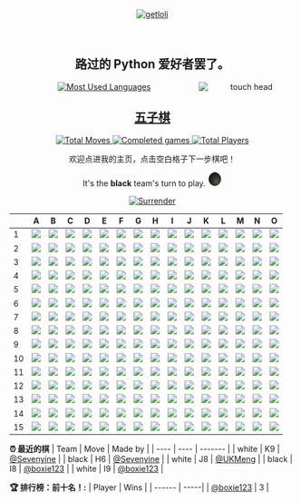 <div align="center">
  <a href="https://count.getloli.com/">
    <img src="https://count.getloli.com/get/@boxie123?theme=rule34" width='500px' alt="getloli" />
  </a>
</div>
<br />
<br />

<h2 align="center"> 路过的 Python 爱好者罢了。</h2>

<div align="center">
  <a href="https://boxie123.github.io/">
    <img src="https://github-readme-stats-gules-rho-89.vercel.app/api/top-langs/?username=boxie123&theme=dracula&layout=compact" alt="Most Used Languages" />
  </a>
  <img align="right" src="https://cdn.jsdelivr.net/gh/boxie123/boxie123/images/motou.gif" alt="touch head" width='170px' />
</div>

<h2 align="center"> 
  <a href="https://zh.wikipedia.org/wiki/%E4%BA%94%E5%AD%90%E6%A3%8B">五子棋</a>
</h2>

<!--START_SECTION:gomoku-->
<div align="center">
  <a href="https://img.shields.io/">
    <img src="https://img.shields.io/badge/Total%20moves-45-blue" alt="Total Moves" />
    <img src="https://img.shields.io/badge/Completed%20games-3-brightgreen" alt="Completed games" />
    <img src="https://img.shields.io/badge/Total%20players-5-orange" alt="Total Players" />
  </a>

欢迎点进我的主页，点击空白格子下一步棋吧！


It's the **black** team's turn to play. ![](/assets/black.png)

<a href="https://github.com/boxie123/boxie123/issues/new?title=gomoku%7Csurrender&labels=gomoku&template=gomoku.md">
    <img src="https://img.shields.io/badge/投降%20-%2348e3c9.svg?&style=plastic&logoColor=white" width='60px' alt="Surrender" />
</a>



| |A|B|C|D|E|F|G|H|I|J|K|L|M|N|O|
| - | - | - | - | - | - | - | - | - | - | - | - | - | - | - | - |
| 1 | [![](https://cdn.jsdelivr.net/gh/boxie123/boxie123/assets/blank.png)](https://github.com/boxie123/boxie123/issues/new?title=gomoku%7Cdrop%7Cblack%7CA1&labels=gomoku&template=gomoku.md) |[![](https://cdn.jsdelivr.net/gh/boxie123/boxie123/assets/blank.png)](https://github.com/boxie123/boxie123/issues/new?title=gomoku%7Cdrop%7Cblack%7CB1&labels=gomoku&template=gomoku.md) |[![](https://cdn.jsdelivr.net/gh/boxie123/boxie123/assets/blank.png)](https://github.com/boxie123/boxie123/issues/new?title=gomoku%7Cdrop%7Cblack%7CC1&labels=gomoku&template=gomoku.md) |[![](https://cdn.jsdelivr.net/gh/boxie123/boxie123/assets/blank.png)](https://github.com/boxie123/boxie123/issues/new?title=gomoku%7Cdrop%7Cblack%7CD1&labels=gomoku&template=gomoku.md) |[![](https://cdn.jsdelivr.net/gh/boxie123/boxie123/assets/blank.png)](https://github.com/boxie123/boxie123/issues/new?title=gomoku%7Cdrop%7Cblack%7CE1&labels=gomoku&template=gomoku.md) |[![](https://cdn.jsdelivr.net/gh/boxie123/boxie123/assets/blank.png)](https://github.com/boxie123/boxie123/issues/new?title=gomoku%7Cdrop%7Cblack%7CF1&labels=gomoku&template=gomoku.md) |[![](https://cdn.jsdelivr.net/gh/boxie123/boxie123/assets/blank.png)](https://github.com/boxie123/boxie123/issues/new?title=gomoku%7Cdrop%7Cblack%7CG1&labels=gomoku&template=gomoku.md) |[![](https://cdn.jsdelivr.net/gh/boxie123/boxie123/assets/blank.png)](https://github.com/boxie123/boxie123/issues/new?title=gomoku%7Cdrop%7Cblack%7CH1&labels=gomoku&template=gomoku.md) |[![](https://cdn.jsdelivr.net/gh/boxie123/boxie123/assets/blank.png)](https://github.com/boxie123/boxie123/issues/new?title=gomoku%7Cdrop%7Cblack%7CI1&labels=gomoku&template=gomoku.md) |[![](https://cdn.jsdelivr.net/gh/boxie123/boxie123/assets/blank.png)](https://github.com/boxie123/boxie123/issues/new?title=gomoku%7Cdrop%7Cblack%7CJ1&labels=gomoku&template=gomoku.md) |[![](https://cdn.jsdelivr.net/gh/boxie123/boxie123/assets/blank.png)](https://github.com/boxie123/boxie123/issues/new?title=gomoku%7Cdrop%7Cblack%7CK1&labels=gomoku&template=gomoku.md) |[![](https://cdn.jsdelivr.net/gh/boxie123/boxie123/assets/blank.png)](https://github.com/boxie123/boxie123/issues/new?title=gomoku%7Cdrop%7Cblack%7CL1&labels=gomoku&template=gomoku.md) |[![](https://cdn.jsdelivr.net/gh/boxie123/boxie123/assets/blank.png)](https://github.com/boxie123/boxie123/issues/new?title=gomoku%7Cdrop%7Cblack%7CM1&labels=gomoku&template=gomoku.md) |[![](https://cdn.jsdelivr.net/gh/boxie123/boxie123/assets/blank.png)](https://github.com/boxie123/boxie123/issues/new?title=gomoku%7Cdrop%7Cblack%7CN1&labels=gomoku&template=gomoku.md) |[![](https://cdn.jsdelivr.net/gh/boxie123/boxie123/assets/blank.png)](https://github.com/boxie123/boxie123/issues/new?title=gomoku%7Cdrop%7Cblack%7CO1&labels=gomoku&template=gomoku.md) |
| 2 | [![](https://cdn.jsdelivr.net/gh/boxie123/boxie123/assets/blank.png)](https://github.com/boxie123/boxie123/issues/new?title=gomoku%7Cdrop%7Cblack%7CA2&labels=gomoku&template=gomoku.md) |[![](https://cdn.jsdelivr.net/gh/boxie123/boxie123/assets/blank.png)](https://github.com/boxie123/boxie123/issues/new?title=gomoku%7Cdrop%7Cblack%7CB2&labels=gomoku&template=gomoku.md) |[![](https://cdn.jsdelivr.net/gh/boxie123/boxie123/assets/blank.png)](https://github.com/boxie123/boxie123/issues/new?title=gomoku%7Cdrop%7Cblack%7CC2&labels=gomoku&template=gomoku.md) |[![](https://cdn.jsdelivr.net/gh/boxie123/boxie123/assets/blank.png)](https://github.com/boxie123/boxie123/issues/new?title=gomoku%7Cdrop%7Cblack%7CD2&labels=gomoku&template=gomoku.md) |[![](https://cdn.jsdelivr.net/gh/boxie123/boxie123/assets/blank.png)](https://github.com/boxie123/boxie123/issues/new?title=gomoku%7Cdrop%7Cblack%7CE2&labels=gomoku&template=gomoku.md) |[![](https://cdn.jsdelivr.net/gh/boxie123/boxie123/assets/blank.png)](https://github.com/boxie123/boxie123/issues/new?title=gomoku%7Cdrop%7Cblack%7CF2&labels=gomoku&template=gomoku.md) |[![](https://cdn.jsdelivr.net/gh/boxie123/boxie123/assets/blank.png)](https://github.com/boxie123/boxie123/issues/new?title=gomoku%7Cdrop%7Cblack%7CG2&labels=gomoku&template=gomoku.md) |[![](https://cdn.jsdelivr.net/gh/boxie123/boxie123/assets/blank.png)](https://github.com/boxie123/boxie123/issues/new?title=gomoku%7Cdrop%7Cblack%7CH2&labels=gomoku&template=gomoku.md) |[![](https://cdn.jsdelivr.net/gh/boxie123/boxie123/assets/blank.png)](https://github.com/boxie123/boxie123/issues/new?title=gomoku%7Cdrop%7Cblack%7CI2&labels=gomoku&template=gomoku.md) |[![](https://cdn.jsdelivr.net/gh/boxie123/boxie123/assets/blank.png)](https://github.com/boxie123/boxie123/issues/new?title=gomoku%7Cdrop%7Cblack%7CJ2&labels=gomoku&template=gomoku.md) |[![](https://cdn.jsdelivr.net/gh/boxie123/boxie123/assets/blank.png)](https://github.com/boxie123/boxie123/issues/new?title=gomoku%7Cdrop%7Cblack%7CK2&labels=gomoku&template=gomoku.md) |[![](https://cdn.jsdelivr.net/gh/boxie123/boxie123/assets/blank.png)](https://github.com/boxie123/boxie123/issues/new?title=gomoku%7Cdrop%7Cblack%7CL2&labels=gomoku&template=gomoku.md) |[![](https://cdn.jsdelivr.net/gh/boxie123/boxie123/assets/blank.png)](https://github.com/boxie123/boxie123/issues/new?title=gomoku%7Cdrop%7Cblack%7CM2&labels=gomoku&template=gomoku.md) |[![](https://cdn.jsdelivr.net/gh/boxie123/boxie123/assets/blank.png)](https://github.com/boxie123/boxie123/issues/new?title=gomoku%7Cdrop%7Cblack%7CN2&labels=gomoku&template=gomoku.md) |[![](https://cdn.jsdelivr.net/gh/boxie123/boxie123/assets/blank.png)](https://github.com/boxie123/boxie123/issues/new?title=gomoku%7Cdrop%7Cblack%7CO2&labels=gomoku&template=gomoku.md) |
| 3 | [![](https://cdn.jsdelivr.net/gh/boxie123/boxie123/assets/blank.png)](https://github.com/boxie123/boxie123/issues/new?title=gomoku%7Cdrop%7Cblack%7CA3&labels=gomoku&template=gomoku.md) |[![](https://cdn.jsdelivr.net/gh/boxie123/boxie123/assets/blank.png)](https://github.com/boxie123/boxie123/issues/new?title=gomoku%7Cdrop%7Cblack%7CB3&labels=gomoku&template=gomoku.md) |[![](https://cdn.jsdelivr.net/gh/boxie123/boxie123/assets/blank.png)](https://github.com/boxie123/boxie123/issues/new?title=gomoku%7Cdrop%7Cblack%7CC3&labels=gomoku&template=gomoku.md) |[![](https://cdn.jsdelivr.net/gh/boxie123/boxie123/assets/blank.png)](https://github.com/boxie123/boxie123/issues/new?title=gomoku%7Cdrop%7Cblack%7CD3&labels=gomoku&template=gomoku.md) |[![](https://cdn.jsdelivr.net/gh/boxie123/boxie123/assets/blank.png)](https://github.com/boxie123/boxie123/issues/new?title=gomoku%7Cdrop%7Cblack%7CE3&labels=gomoku&template=gomoku.md) |[![](https://cdn.jsdelivr.net/gh/boxie123/boxie123/assets/blank.png)](https://github.com/boxie123/boxie123/issues/new?title=gomoku%7Cdrop%7Cblack%7CF3&labels=gomoku&template=gomoku.md) |[![](https://cdn.jsdelivr.net/gh/boxie123/boxie123/assets/blank.png)](https://github.com/boxie123/boxie123/issues/new?title=gomoku%7Cdrop%7Cblack%7CG3&labels=gomoku&template=gomoku.md) |[![](https://cdn.jsdelivr.net/gh/boxie123/boxie123/assets/blank.png)](https://github.com/boxie123/boxie123/issues/new?title=gomoku%7Cdrop%7Cblack%7CH3&labels=gomoku&template=gomoku.md) |[![](https://cdn.jsdelivr.net/gh/boxie123/boxie123/assets/blank.png)](https://github.com/boxie123/boxie123/issues/new?title=gomoku%7Cdrop%7Cblack%7CI3&labels=gomoku&template=gomoku.md) |[![](https://cdn.jsdelivr.net/gh/boxie123/boxie123/assets/blank.png)](https://github.com/boxie123/boxie123/issues/new?title=gomoku%7Cdrop%7Cblack%7CJ3&labels=gomoku&template=gomoku.md) |[![](https://cdn.jsdelivr.net/gh/boxie123/boxie123/assets/blank.png)](https://github.com/boxie123/boxie123/issues/new?title=gomoku%7Cdrop%7Cblack%7CK3&labels=gomoku&template=gomoku.md) |[![](https://cdn.jsdelivr.net/gh/boxie123/boxie123/assets/blank.png)](https://github.com/boxie123/boxie123/issues/new?title=gomoku%7Cdrop%7Cblack%7CL3&labels=gomoku&template=gomoku.md) |[![](https://cdn.jsdelivr.net/gh/boxie123/boxie123/assets/blank.png)](https://github.com/boxie123/boxie123/issues/new?title=gomoku%7Cdrop%7Cblack%7CM3&labels=gomoku&template=gomoku.md) |[![](https://cdn.jsdelivr.net/gh/boxie123/boxie123/assets/blank.png)](https://github.com/boxie123/boxie123/issues/new?title=gomoku%7Cdrop%7Cblack%7CN3&labels=gomoku&template=gomoku.md) |[![](https://cdn.jsdelivr.net/gh/boxie123/boxie123/assets/blank.png)](https://github.com/boxie123/boxie123/issues/new?title=gomoku%7Cdrop%7Cblack%7CO3&labels=gomoku&template=gomoku.md) |
| 4 | [![](https://cdn.jsdelivr.net/gh/boxie123/boxie123/assets/blank.png)](https://github.com/boxie123/boxie123/issues/new?title=gomoku%7Cdrop%7Cblack%7CA4&labels=gomoku&template=gomoku.md) |[![](https://cdn.jsdelivr.net/gh/boxie123/boxie123/assets/blank.png)](https://github.com/boxie123/boxie123/issues/new?title=gomoku%7Cdrop%7Cblack%7CB4&labels=gomoku&template=gomoku.md) |[![](https://cdn.jsdelivr.net/gh/boxie123/boxie123/assets/blank.png)](https://github.com/boxie123/boxie123/issues/new?title=gomoku%7Cdrop%7Cblack%7CC4&labels=gomoku&template=gomoku.md) |[![](https://cdn.jsdelivr.net/gh/boxie123/boxie123/assets/blank.png)](https://github.com/boxie123/boxie123/issues/new?title=gomoku%7Cdrop%7Cblack%7CD4&labels=gomoku&template=gomoku.md) |[![](https://cdn.jsdelivr.net/gh/boxie123/boxie123/assets/blank.png)](https://github.com/boxie123/boxie123/issues/new?title=gomoku%7Cdrop%7Cblack%7CE4&labels=gomoku&template=gomoku.md) |[![](https://cdn.jsdelivr.net/gh/boxie123/boxie123/assets/blank.png)](https://github.com/boxie123/boxie123/issues/new?title=gomoku%7Cdrop%7Cblack%7CF4&labels=gomoku&template=gomoku.md) |[![](https://cdn.jsdelivr.net/gh/boxie123/boxie123/assets/blank.png)](https://github.com/boxie123/boxie123/issues/new?title=gomoku%7Cdrop%7Cblack%7CG4&labels=gomoku&template=gomoku.md) |[![](https://cdn.jsdelivr.net/gh/boxie123/boxie123/assets/blank.png)](https://github.com/boxie123/boxie123/issues/new?title=gomoku%7Cdrop%7Cblack%7CH4&labels=gomoku&template=gomoku.md) |[![](https://cdn.jsdelivr.net/gh/boxie123/boxie123/assets/blank.png)](https://github.com/boxie123/boxie123/issues/new?title=gomoku%7Cdrop%7Cblack%7CI4&labels=gomoku&template=gomoku.md) |[![](https://cdn.jsdelivr.net/gh/boxie123/boxie123/assets/blank.png)](https://github.com/boxie123/boxie123/issues/new?title=gomoku%7Cdrop%7Cblack%7CJ4&labels=gomoku&template=gomoku.md) |[![](https://cdn.jsdelivr.net/gh/boxie123/boxie123/assets/blank.png)](https://github.com/boxie123/boxie123/issues/new?title=gomoku%7Cdrop%7Cblack%7CK4&labels=gomoku&template=gomoku.md) |[![](https://cdn.jsdelivr.net/gh/boxie123/boxie123/assets/blank.png)](https://github.com/boxie123/boxie123/issues/new?title=gomoku%7Cdrop%7Cblack%7CL4&labels=gomoku&template=gomoku.md) |[![](https://cdn.jsdelivr.net/gh/boxie123/boxie123/assets/blank.png)](https://github.com/boxie123/boxie123/issues/new?title=gomoku%7Cdrop%7Cblack%7CM4&labels=gomoku&template=gomoku.md) |[![](https://cdn.jsdelivr.net/gh/boxie123/boxie123/assets/blank.png)](https://github.com/boxie123/boxie123/issues/new?title=gomoku%7Cdrop%7Cblack%7CN4&labels=gomoku&template=gomoku.md) |[![](https://cdn.jsdelivr.net/gh/boxie123/boxie123/assets/blank.png)](https://github.com/boxie123/boxie123/issues/new?title=gomoku%7Cdrop%7Cblack%7CO4&labels=gomoku&template=gomoku.md) |
| 5 | [![](https://cdn.jsdelivr.net/gh/boxie123/boxie123/assets/blank.png)](https://github.com/boxie123/boxie123/issues/new?title=gomoku%7Cdrop%7Cblack%7CA5&labels=gomoku&template=gomoku.md) |[![](https://cdn.jsdelivr.net/gh/boxie123/boxie123/assets/blank.png)](https://github.com/boxie123/boxie123/issues/new?title=gomoku%7Cdrop%7Cblack%7CB5&labels=gomoku&template=gomoku.md) |[![](https://cdn.jsdelivr.net/gh/boxie123/boxie123/assets/blank.png)](https://github.com/boxie123/boxie123/issues/new?title=gomoku%7Cdrop%7Cblack%7CC5&labels=gomoku&template=gomoku.md) |[![](https://cdn.jsdelivr.net/gh/boxie123/boxie123/assets/blank.png)](https://github.com/boxie123/boxie123/issues/new?title=gomoku%7Cdrop%7Cblack%7CD5&labels=gomoku&template=gomoku.md) |[![](https://cdn.jsdelivr.net/gh/boxie123/boxie123/assets/blank.png)](https://github.com/boxie123/boxie123/issues/new?title=gomoku%7Cdrop%7Cblack%7CE5&labels=gomoku&template=gomoku.md) |[![](https://cdn.jsdelivr.net/gh/boxie123/boxie123/assets/blank.png)](https://github.com/boxie123/boxie123/issues/new?title=gomoku%7Cdrop%7Cblack%7CF5&labels=gomoku&template=gomoku.md) |[![](https://cdn.jsdelivr.net/gh/boxie123/boxie123/assets/blank.png)](https://github.com/boxie123/boxie123/issues/new?title=gomoku%7Cdrop%7Cblack%7CG5&labels=gomoku&template=gomoku.md) |[![](https://cdn.jsdelivr.net/gh/boxie123/boxie123/assets/blank.png)](https://github.com/boxie123/boxie123/issues/new?title=gomoku%7Cdrop%7Cblack%7CH5&labels=gomoku&template=gomoku.md) |[![](https://cdn.jsdelivr.net/gh/boxie123/boxie123/assets/blank.png)](https://github.com/boxie123/boxie123/issues/new?title=gomoku%7Cdrop%7Cblack%7CI5&labels=gomoku&template=gomoku.md) |[![](https://cdn.jsdelivr.net/gh/boxie123/boxie123/assets/blank.png)](https://github.com/boxie123/boxie123/issues/new?title=gomoku%7Cdrop%7Cblack%7CJ5&labels=gomoku&template=gomoku.md) |[![](https://cdn.jsdelivr.net/gh/boxie123/boxie123/assets/blank.png)](https://github.com/boxie123/boxie123/issues/new?title=gomoku%7Cdrop%7Cblack%7CK5&labels=gomoku&template=gomoku.md) |[![](https://cdn.jsdelivr.net/gh/boxie123/boxie123/assets/blank.png)](https://github.com/boxie123/boxie123/issues/new?title=gomoku%7Cdrop%7Cblack%7CL5&labels=gomoku&template=gomoku.md) |[![](https://cdn.jsdelivr.net/gh/boxie123/boxie123/assets/blank.png)](https://github.com/boxie123/boxie123/issues/new?title=gomoku%7Cdrop%7Cblack%7CM5&labels=gomoku&template=gomoku.md) |[![](https://cdn.jsdelivr.net/gh/boxie123/boxie123/assets/blank.png)](https://github.com/boxie123/boxie123/issues/new?title=gomoku%7Cdrop%7Cblack%7CN5&labels=gomoku&template=gomoku.md) |[![](https://cdn.jsdelivr.net/gh/boxie123/boxie123/assets/blank.png)](https://github.com/boxie123/boxie123/issues/new?title=gomoku%7Cdrop%7Cblack%7CO5&labels=gomoku&template=gomoku.md) |
| 6 | [![](https://cdn.jsdelivr.net/gh/boxie123/boxie123/assets/blank.png)](https://github.com/boxie123/boxie123/issues/new?title=gomoku%7Cdrop%7Cblack%7CA6&labels=gomoku&template=gomoku.md) |[![](https://cdn.jsdelivr.net/gh/boxie123/boxie123/assets/blank.png)](https://github.com/boxie123/boxie123/issues/new?title=gomoku%7Cdrop%7Cblack%7CB6&labels=gomoku&template=gomoku.md) |[![](https://cdn.jsdelivr.net/gh/boxie123/boxie123/assets/blank.png)](https://github.com/boxie123/boxie123/issues/new?title=gomoku%7Cdrop%7Cblack%7CC6&labels=gomoku&template=gomoku.md) |[![](https://cdn.jsdelivr.net/gh/boxie123/boxie123/assets/blank.png)](https://github.com/boxie123/boxie123/issues/new?title=gomoku%7Cdrop%7Cblack%7CD6&labels=gomoku&template=gomoku.md) |[![](https://cdn.jsdelivr.net/gh/boxie123/boxie123/assets/blank.png)](https://github.com/boxie123/boxie123/issues/new?title=gomoku%7Cdrop%7Cblack%7CE6&labels=gomoku&template=gomoku.md) |[![](https://cdn.jsdelivr.net/gh/boxie123/boxie123/assets/blank.png)](https://github.com/boxie123/boxie123/issues/new?title=gomoku%7Cdrop%7Cblack%7CF6&labels=gomoku&template=gomoku.md) |[![](https://cdn.jsdelivr.net/gh/boxie123/boxie123/assets/blank.png)](https://github.com/boxie123/boxie123/issues/new?title=gomoku%7Cdrop%7Cblack%7CG6&labels=gomoku&template=gomoku.md) |![](https://cdn.jsdelivr.net/gh/boxie123/boxie123/assets/black.png) |[![](https://cdn.jsdelivr.net/gh/boxie123/boxie123/assets/blank.png)](https://github.com/boxie123/boxie123/issues/new?title=gomoku%7Cdrop%7Cblack%7CI6&labels=gomoku&template=gomoku.md) |[![](https://cdn.jsdelivr.net/gh/boxie123/boxie123/assets/blank.png)](https://github.com/boxie123/boxie123/issues/new?title=gomoku%7Cdrop%7Cblack%7CJ6&labels=gomoku&template=gomoku.md) |[![](https://cdn.jsdelivr.net/gh/boxie123/boxie123/assets/blank.png)](https://github.com/boxie123/boxie123/issues/new?title=gomoku%7Cdrop%7Cblack%7CK6&labels=gomoku&template=gomoku.md) |[![](https://cdn.jsdelivr.net/gh/boxie123/boxie123/assets/blank.png)](https://github.com/boxie123/boxie123/issues/new?title=gomoku%7Cdrop%7Cblack%7CL6&labels=gomoku&template=gomoku.md) |[![](https://cdn.jsdelivr.net/gh/boxie123/boxie123/assets/blank.png)](https://github.com/boxie123/boxie123/issues/new?title=gomoku%7Cdrop%7Cblack%7CM6&labels=gomoku&template=gomoku.md) |[![](https://cdn.jsdelivr.net/gh/boxie123/boxie123/assets/blank.png)](https://github.com/boxie123/boxie123/issues/new?title=gomoku%7Cdrop%7Cblack%7CN6&labels=gomoku&template=gomoku.md) |[![](https://cdn.jsdelivr.net/gh/boxie123/boxie123/assets/blank.png)](https://github.com/boxie123/boxie123/issues/new?title=gomoku%7Cdrop%7Cblack%7CO6&labels=gomoku&template=gomoku.md) |
| 7 | [![](https://cdn.jsdelivr.net/gh/boxie123/boxie123/assets/blank.png)](https://github.com/boxie123/boxie123/issues/new?title=gomoku%7Cdrop%7Cblack%7CA7&labels=gomoku&template=gomoku.md) |[![](https://cdn.jsdelivr.net/gh/boxie123/boxie123/assets/blank.png)](https://github.com/boxie123/boxie123/issues/new?title=gomoku%7Cdrop%7Cblack%7CB7&labels=gomoku&template=gomoku.md) |[![](https://cdn.jsdelivr.net/gh/boxie123/boxie123/assets/blank.png)](https://github.com/boxie123/boxie123/issues/new?title=gomoku%7Cdrop%7Cblack%7CC7&labels=gomoku&template=gomoku.md) |[![](https://cdn.jsdelivr.net/gh/boxie123/boxie123/assets/blank.png)](https://github.com/boxie123/boxie123/issues/new?title=gomoku%7Cdrop%7Cblack%7CD7&labels=gomoku&template=gomoku.md) |[![](https://cdn.jsdelivr.net/gh/boxie123/boxie123/assets/blank.png)](https://github.com/boxie123/boxie123/issues/new?title=gomoku%7Cdrop%7Cblack%7CE7&labels=gomoku&template=gomoku.md) |[![](https://cdn.jsdelivr.net/gh/boxie123/boxie123/assets/blank.png)](https://github.com/boxie123/boxie123/issues/new?title=gomoku%7Cdrop%7Cblack%7CF7&labels=gomoku&template=gomoku.md) |![](https://cdn.jsdelivr.net/gh/boxie123/boxie123/assets/black.png) |[![](https://cdn.jsdelivr.net/gh/boxie123/boxie123/assets/blank.png)](https://github.com/boxie123/boxie123/issues/new?title=gomoku%7Cdrop%7Cblack%7CH7&labels=gomoku&template=gomoku.md) |![](https://cdn.jsdelivr.net/gh/boxie123/boxie123/assets/white.png) |[![](https://cdn.jsdelivr.net/gh/boxie123/boxie123/assets/blank.png)](https://github.com/boxie123/boxie123/issues/new?title=gomoku%7Cdrop%7Cblack%7CJ7&labels=gomoku&template=gomoku.md) |[![](https://cdn.jsdelivr.net/gh/boxie123/boxie123/assets/blank.png)](https://github.com/boxie123/boxie123/issues/new?title=gomoku%7Cdrop%7Cblack%7CK7&labels=gomoku&template=gomoku.md) |[![](https://cdn.jsdelivr.net/gh/boxie123/boxie123/assets/blank.png)](https://github.com/boxie123/boxie123/issues/new?title=gomoku%7Cdrop%7Cblack%7CL7&labels=gomoku&template=gomoku.md) |[![](https://cdn.jsdelivr.net/gh/boxie123/boxie123/assets/blank.png)](https://github.com/boxie123/boxie123/issues/new?title=gomoku%7Cdrop%7Cblack%7CM7&labels=gomoku&template=gomoku.md) |[![](https://cdn.jsdelivr.net/gh/boxie123/boxie123/assets/blank.png)](https://github.com/boxie123/boxie123/issues/new?title=gomoku%7Cdrop%7Cblack%7CN7&labels=gomoku&template=gomoku.md) |[![](https://cdn.jsdelivr.net/gh/boxie123/boxie123/assets/blank.png)](https://github.com/boxie123/boxie123/issues/new?title=gomoku%7Cdrop%7Cblack%7CO7&labels=gomoku&template=gomoku.md) |
| 8 | [![](https://cdn.jsdelivr.net/gh/boxie123/boxie123/assets/blank.png)](https://github.com/boxie123/boxie123/issues/new?title=gomoku%7Cdrop%7Cblack%7CA8&labels=gomoku&template=gomoku.md) |[![](https://cdn.jsdelivr.net/gh/boxie123/boxie123/assets/blank.png)](https://github.com/boxie123/boxie123/issues/new?title=gomoku%7Cdrop%7Cblack%7CB8&labels=gomoku&template=gomoku.md) |[![](https://cdn.jsdelivr.net/gh/boxie123/boxie123/assets/blank.png)](https://github.com/boxie123/boxie123/issues/new?title=gomoku%7Cdrop%7Cblack%7CC8&labels=gomoku&template=gomoku.md) |[![](https://cdn.jsdelivr.net/gh/boxie123/boxie123/assets/blank.png)](https://github.com/boxie123/boxie123/issues/new?title=gomoku%7Cdrop%7Cblack%7CD8&labels=gomoku&template=gomoku.md) |[![](https://cdn.jsdelivr.net/gh/boxie123/boxie123/assets/blank.png)](https://github.com/boxie123/boxie123/issues/new?title=gomoku%7Cdrop%7Cblack%7CE8&labels=gomoku&template=gomoku.md) |[![](https://cdn.jsdelivr.net/gh/boxie123/boxie123/assets/blank.png)](https://github.com/boxie123/boxie123/issues/new?title=gomoku%7Cdrop%7Cblack%7CF8&labels=gomoku&template=gomoku.md) |[![](https://cdn.jsdelivr.net/gh/boxie123/boxie123/assets/blank.png)](https://github.com/boxie123/boxie123/issues/new?title=gomoku%7Cdrop%7Cblack%7CG8&labels=gomoku&template=gomoku.md) |![](https://cdn.jsdelivr.net/gh/boxie123/boxie123/assets/black.png) |![](https://cdn.jsdelivr.net/gh/boxie123/boxie123/assets/black.png) |![](https://cdn.jsdelivr.net/gh/boxie123/boxie123/assets/white.png) |[![](https://cdn.jsdelivr.net/gh/boxie123/boxie123/assets/blank.png)](https://github.com/boxie123/boxie123/issues/new?title=gomoku%7Cdrop%7Cblack%7CK8&labels=gomoku&template=gomoku.md) |[![](https://cdn.jsdelivr.net/gh/boxie123/boxie123/assets/blank.png)](https://github.com/boxie123/boxie123/issues/new?title=gomoku%7Cdrop%7Cblack%7CL8&labels=gomoku&template=gomoku.md) |[![](https://cdn.jsdelivr.net/gh/boxie123/boxie123/assets/blank.png)](https://github.com/boxie123/boxie123/issues/new?title=gomoku%7Cdrop%7Cblack%7CM8&labels=gomoku&template=gomoku.md) |[![](https://cdn.jsdelivr.net/gh/boxie123/boxie123/assets/blank.png)](https://github.com/boxie123/boxie123/issues/new?title=gomoku%7Cdrop%7Cblack%7CN8&labels=gomoku&template=gomoku.md) |[![](https://cdn.jsdelivr.net/gh/boxie123/boxie123/assets/blank.png)](https://github.com/boxie123/boxie123/issues/new?title=gomoku%7Cdrop%7Cblack%7CO8&labels=gomoku&template=gomoku.md) |
| 9 | [![](https://cdn.jsdelivr.net/gh/boxie123/boxie123/assets/blank.png)](https://github.com/boxie123/boxie123/issues/new?title=gomoku%7Cdrop%7Cblack%7CA9&labels=gomoku&template=gomoku.md) |[![](https://cdn.jsdelivr.net/gh/boxie123/boxie123/assets/blank.png)](https://github.com/boxie123/boxie123/issues/new?title=gomoku%7Cdrop%7Cblack%7CB9&labels=gomoku&template=gomoku.md) |[![](https://cdn.jsdelivr.net/gh/boxie123/boxie123/assets/blank.png)](https://github.com/boxie123/boxie123/issues/new?title=gomoku%7Cdrop%7Cblack%7CC9&labels=gomoku&template=gomoku.md) |[![](https://cdn.jsdelivr.net/gh/boxie123/boxie123/assets/blank.png)](https://github.com/boxie123/boxie123/issues/new?title=gomoku%7Cdrop%7Cblack%7CD9&labels=gomoku&template=gomoku.md) |[![](https://cdn.jsdelivr.net/gh/boxie123/boxie123/assets/blank.png)](https://github.com/boxie123/boxie123/issues/new?title=gomoku%7Cdrop%7Cblack%7CE9&labels=gomoku&template=gomoku.md) |[![](https://cdn.jsdelivr.net/gh/boxie123/boxie123/assets/blank.png)](https://github.com/boxie123/boxie123/issues/new?title=gomoku%7Cdrop%7Cblack%7CF9&labels=gomoku&template=gomoku.md) |[![](https://cdn.jsdelivr.net/gh/boxie123/boxie123/assets/blank.png)](https://github.com/boxie123/boxie123/issues/new?title=gomoku%7Cdrop%7Cblack%7CG9&labels=gomoku&template=gomoku.md) |[![](https://cdn.jsdelivr.net/gh/boxie123/boxie123/assets/blank.png)](https://github.com/boxie123/boxie123/issues/new?title=gomoku%7Cdrop%7Cblack%7CH9&labels=gomoku&template=gomoku.md) |![](https://cdn.jsdelivr.net/gh/boxie123/boxie123/assets/white.png) |[![](https://cdn.jsdelivr.net/gh/boxie123/boxie123/assets/blank.png)](https://github.com/boxie123/boxie123/issues/new?title=gomoku%7Cdrop%7Cblack%7CJ9&labels=gomoku&template=gomoku.md) |![](https://cdn.jsdelivr.net/gh/boxie123/boxie123/assets/white.png) |[![](https://cdn.jsdelivr.net/gh/boxie123/boxie123/assets/blank.png)](https://github.com/boxie123/boxie123/issues/new?title=gomoku%7Cdrop%7Cblack%7CL9&labels=gomoku&template=gomoku.md) |[![](https://cdn.jsdelivr.net/gh/boxie123/boxie123/assets/blank.png)](https://github.com/boxie123/boxie123/issues/new?title=gomoku%7Cdrop%7Cblack%7CM9&labels=gomoku&template=gomoku.md) |[![](https://cdn.jsdelivr.net/gh/boxie123/boxie123/assets/blank.png)](https://github.com/boxie123/boxie123/issues/new?title=gomoku%7Cdrop%7Cblack%7CN9&labels=gomoku&template=gomoku.md) |[![](https://cdn.jsdelivr.net/gh/boxie123/boxie123/assets/blank.png)](https://github.com/boxie123/boxie123/issues/new?title=gomoku%7Cdrop%7Cblack%7CO9&labels=gomoku&template=gomoku.md) |
| 10 | [![](https://cdn.jsdelivr.net/gh/boxie123/boxie123/assets/blank.png)](https://github.com/boxie123/boxie123/issues/new?title=gomoku%7Cdrop%7Cblack%7CA10&labels=gomoku&template=gomoku.md) |[![](https://cdn.jsdelivr.net/gh/boxie123/boxie123/assets/blank.png)](https://github.com/boxie123/boxie123/issues/new?title=gomoku%7Cdrop%7Cblack%7CB10&labels=gomoku&template=gomoku.md) |[![](https://cdn.jsdelivr.net/gh/boxie123/boxie123/assets/blank.png)](https://github.com/boxie123/boxie123/issues/new?title=gomoku%7Cdrop%7Cblack%7CC10&labels=gomoku&template=gomoku.md) |[![](https://cdn.jsdelivr.net/gh/boxie123/boxie123/assets/blank.png)](https://github.com/boxie123/boxie123/issues/new?title=gomoku%7Cdrop%7Cblack%7CD10&labels=gomoku&template=gomoku.md) |[![](https://cdn.jsdelivr.net/gh/boxie123/boxie123/assets/blank.png)](https://github.com/boxie123/boxie123/issues/new?title=gomoku%7Cdrop%7Cblack%7CE10&labels=gomoku&template=gomoku.md) |[![](https://cdn.jsdelivr.net/gh/boxie123/boxie123/assets/blank.png)](https://github.com/boxie123/boxie123/issues/new?title=gomoku%7Cdrop%7Cblack%7CF10&labels=gomoku&template=gomoku.md) |[![](https://cdn.jsdelivr.net/gh/boxie123/boxie123/assets/blank.png)](https://github.com/boxie123/boxie123/issues/new?title=gomoku%7Cdrop%7Cblack%7CG10&labels=gomoku&template=gomoku.md) |[![](https://cdn.jsdelivr.net/gh/boxie123/boxie123/assets/blank.png)](https://github.com/boxie123/boxie123/issues/new?title=gomoku%7Cdrop%7Cblack%7CH10&labels=gomoku&template=gomoku.md) |[![](https://cdn.jsdelivr.net/gh/boxie123/boxie123/assets/blank.png)](https://github.com/boxie123/boxie123/issues/new?title=gomoku%7Cdrop%7Cblack%7CI10&labels=gomoku&template=gomoku.md) |[![](https://cdn.jsdelivr.net/gh/boxie123/boxie123/assets/blank.png)](https://github.com/boxie123/boxie123/issues/new?title=gomoku%7Cdrop%7Cblack%7CJ10&labels=gomoku&template=gomoku.md) |[![](https://cdn.jsdelivr.net/gh/boxie123/boxie123/assets/blank.png)](https://github.com/boxie123/boxie123/issues/new?title=gomoku%7Cdrop%7Cblack%7CK10&labels=gomoku&template=gomoku.md) |[![](https://cdn.jsdelivr.net/gh/boxie123/boxie123/assets/blank.png)](https://github.com/boxie123/boxie123/issues/new?title=gomoku%7Cdrop%7Cblack%7CL10&labels=gomoku&template=gomoku.md) |[![](https://cdn.jsdelivr.net/gh/boxie123/boxie123/assets/blank.png)](https://github.com/boxie123/boxie123/issues/new?title=gomoku%7Cdrop%7Cblack%7CM10&labels=gomoku&template=gomoku.md) |[![](https://cdn.jsdelivr.net/gh/boxie123/boxie123/assets/blank.png)](https://github.com/boxie123/boxie123/issues/new?title=gomoku%7Cdrop%7Cblack%7CN10&labels=gomoku&template=gomoku.md) |[![](https://cdn.jsdelivr.net/gh/boxie123/boxie123/assets/blank.png)](https://github.com/boxie123/boxie123/issues/new?title=gomoku%7Cdrop%7Cblack%7CO10&labels=gomoku&template=gomoku.md) |
| 11 | [![](https://cdn.jsdelivr.net/gh/boxie123/boxie123/assets/blank.png)](https://github.com/boxie123/boxie123/issues/new?title=gomoku%7Cdrop%7Cblack%7CA11&labels=gomoku&template=gomoku.md) |[![](https://cdn.jsdelivr.net/gh/boxie123/boxie123/assets/blank.png)](https://github.com/boxie123/boxie123/issues/new?title=gomoku%7Cdrop%7Cblack%7CB11&labels=gomoku&template=gomoku.md) |[![](https://cdn.jsdelivr.net/gh/boxie123/boxie123/assets/blank.png)](https://github.com/boxie123/boxie123/issues/new?title=gomoku%7Cdrop%7Cblack%7CC11&labels=gomoku&template=gomoku.md) |[![](https://cdn.jsdelivr.net/gh/boxie123/boxie123/assets/blank.png)](https://github.com/boxie123/boxie123/issues/new?title=gomoku%7Cdrop%7Cblack%7CD11&labels=gomoku&template=gomoku.md) |[![](https://cdn.jsdelivr.net/gh/boxie123/boxie123/assets/blank.png)](https://github.com/boxie123/boxie123/issues/new?title=gomoku%7Cdrop%7Cblack%7CE11&labels=gomoku&template=gomoku.md) |[![](https://cdn.jsdelivr.net/gh/boxie123/boxie123/assets/blank.png)](https://github.com/boxie123/boxie123/issues/new?title=gomoku%7Cdrop%7Cblack%7CF11&labels=gomoku&template=gomoku.md) |[![](https://cdn.jsdelivr.net/gh/boxie123/boxie123/assets/blank.png)](https://github.com/boxie123/boxie123/issues/new?title=gomoku%7Cdrop%7Cblack%7CG11&labels=gomoku&template=gomoku.md) |[![](https://cdn.jsdelivr.net/gh/boxie123/boxie123/assets/blank.png)](https://github.com/boxie123/boxie123/issues/new?title=gomoku%7Cdrop%7Cblack%7CH11&labels=gomoku&template=gomoku.md) |[![](https://cdn.jsdelivr.net/gh/boxie123/boxie123/assets/blank.png)](https://github.com/boxie123/boxie123/issues/new?title=gomoku%7Cdrop%7Cblack%7CI11&labels=gomoku&template=gomoku.md) |[![](https://cdn.jsdelivr.net/gh/boxie123/boxie123/assets/blank.png)](https://github.com/boxie123/boxie123/issues/new?title=gomoku%7Cdrop%7Cblack%7CJ11&labels=gomoku&template=gomoku.md) |[![](https://cdn.jsdelivr.net/gh/boxie123/boxie123/assets/blank.png)](https://github.com/boxie123/boxie123/issues/new?title=gomoku%7Cdrop%7Cblack%7CK11&labels=gomoku&template=gomoku.md) |[![](https://cdn.jsdelivr.net/gh/boxie123/boxie123/assets/blank.png)](https://github.com/boxie123/boxie123/issues/new?title=gomoku%7Cdrop%7Cblack%7CL11&labels=gomoku&template=gomoku.md) |[![](https://cdn.jsdelivr.net/gh/boxie123/boxie123/assets/blank.png)](https://github.com/boxie123/boxie123/issues/new?title=gomoku%7Cdrop%7Cblack%7CM11&labels=gomoku&template=gomoku.md) |[![](https://cdn.jsdelivr.net/gh/boxie123/boxie123/assets/blank.png)](https://github.com/boxie123/boxie123/issues/new?title=gomoku%7Cdrop%7Cblack%7CN11&labels=gomoku&template=gomoku.md) |[![](https://cdn.jsdelivr.net/gh/boxie123/boxie123/assets/blank.png)](https://github.com/boxie123/boxie123/issues/new?title=gomoku%7Cdrop%7Cblack%7CO11&labels=gomoku&template=gomoku.md) |
| 12 | [![](https://cdn.jsdelivr.net/gh/boxie123/boxie123/assets/blank.png)](https://github.com/boxie123/boxie123/issues/new?title=gomoku%7Cdrop%7Cblack%7CA12&labels=gomoku&template=gomoku.md) |[![](https://cdn.jsdelivr.net/gh/boxie123/boxie123/assets/blank.png)](https://github.com/boxie123/boxie123/issues/new?title=gomoku%7Cdrop%7Cblack%7CB12&labels=gomoku&template=gomoku.md) |[![](https://cdn.jsdelivr.net/gh/boxie123/boxie123/assets/blank.png)](https://github.com/boxie123/boxie123/issues/new?title=gomoku%7Cdrop%7Cblack%7CC12&labels=gomoku&template=gomoku.md) |[![](https://cdn.jsdelivr.net/gh/boxie123/boxie123/assets/blank.png)](https://github.com/boxie123/boxie123/issues/new?title=gomoku%7Cdrop%7Cblack%7CD12&labels=gomoku&template=gomoku.md) |[![](https://cdn.jsdelivr.net/gh/boxie123/boxie123/assets/blank.png)](https://github.com/boxie123/boxie123/issues/new?title=gomoku%7Cdrop%7Cblack%7CE12&labels=gomoku&template=gomoku.md) |[![](https://cdn.jsdelivr.net/gh/boxie123/boxie123/assets/blank.png)](https://github.com/boxie123/boxie123/issues/new?title=gomoku%7Cdrop%7Cblack%7CF12&labels=gomoku&template=gomoku.md) |[![](https://cdn.jsdelivr.net/gh/boxie123/boxie123/assets/blank.png)](https://github.com/boxie123/boxie123/issues/new?title=gomoku%7Cdrop%7Cblack%7CG12&labels=gomoku&template=gomoku.md) |[![](https://cdn.jsdelivr.net/gh/boxie123/boxie123/assets/blank.png)](https://github.com/boxie123/boxie123/issues/new?title=gomoku%7Cdrop%7Cblack%7CH12&labels=gomoku&template=gomoku.md) |[![](https://cdn.jsdelivr.net/gh/boxie123/boxie123/assets/blank.png)](https://github.com/boxie123/boxie123/issues/new?title=gomoku%7Cdrop%7Cblack%7CI12&labels=gomoku&template=gomoku.md) |[![](https://cdn.jsdelivr.net/gh/boxie123/boxie123/assets/blank.png)](https://github.com/boxie123/boxie123/issues/new?title=gomoku%7Cdrop%7Cblack%7CJ12&labels=gomoku&template=gomoku.md) |[![](https://cdn.jsdelivr.net/gh/boxie123/boxie123/assets/blank.png)](https://github.com/boxie123/boxie123/issues/new?title=gomoku%7Cdrop%7Cblack%7CK12&labels=gomoku&template=gomoku.md) |[![](https://cdn.jsdelivr.net/gh/boxie123/boxie123/assets/blank.png)](https://github.com/boxie123/boxie123/issues/new?title=gomoku%7Cdrop%7Cblack%7CL12&labels=gomoku&template=gomoku.md) |[![](https://cdn.jsdelivr.net/gh/boxie123/boxie123/assets/blank.png)](https://github.com/boxie123/boxie123/issues/new?title=gomoku%7Cdrop%7Cblack%7CM12&labels=gomoku&template=gomoku.md) |[![](https://cdn.jsdelivr.net/gh/boxie123/boxie123/assets/blank.png)](https://github.com/boxie123/boxie123/issues/new?title=gomoku%7Cdrop%7Cblack%7CN12&labels=gomoku&template=gomoku.md) |[![](https://cdn.jsdelivr.net/gh/boxie123/boxie123/assets/blank.png)](https://github.com/boxie123/boxie123/issues/new?title=gomoku%7Cdrop%7Cblack%7CO12&labels=gomoku&template=gomoku.md) |
| 13 | [![](https://cdn.jsdelivr.net/gh/boxie123/boxie123/assets/blank.png)](https://github.com/boxie123/boxie123/issues/new?title=gomoku%7Cdrop%7Cblack%7CA13&labels=gomoku&template=gomoku.md) |[![](https://cdn.jsdelivr.net/gh/boxie123/boxie123/assets/blank.png)](https://github.com/boxie123/boxie123/issues/new?title=gomoku%7Cdrop%7Cblack%7CB13&labels=gomoku&template=gomoku.md) |[![](https://cdn.jsdelivr.net/gh/boxie123/boxie123/assets/blank.png)](https://github.com/boxie123/boxie123/issues/new?title=gomoku%7Cdrop%7Cblack%7CC13&labels=gomoku&template=gomoku.md) |[![](https://cdn.jsdelivr.net/gh/boxie123/boxie123/assets/blank.png)](https://github.com/boxie123/boxie123/issues/new?title=gomoku%7Cdrop%7Cblack%7CD13&labels=gomoku&template=gomoku.md) |[![](https://cdn.jsdelivr.net/gh/boxie123/boxie123/assets/blank.png)](https://github.com/boxie123/boxie123/issues/new?title=gomoku%7Cdrop%7Cblack%7CE13&labels=gomoku&template=gomoku.md) |[![](https://cdn.jsdelivr.net/gh/boxie123/boxie123/assets/blank.png)](https://github.com/boxie123/boxie123/issues/new?title=gomoku%7Cdrop%7Cblack%7CF13&labels=gomoku&template=gomoku.md) |[![](https://cdn.jsdelivr.net/gh/boxie123/boxie123/assets/blank.png)](https://github.com/boxie123/boxie123/issues/new?title=gomoku%7Cdrop%7Cblack%7CG13&labels=gomoku&template=gomoku.md) |[![](https://cdn.jsdelivr.net/gh/boxie123/boxie123/assets/blank.png)](https://github.com/boxie123/boxie123/issues/new?title=gomoku%7Cdrop%7Cblack%7CH13&labels=gomoku&template=gomoku.md) |[![](https://cdn.jsdelivr.net/gh/boxie123/boxie123/assets/blank.png)](https://github.com/boxie123/boxie123/issues/new?title=gomoku%7Cdrop%7Cblack%7CI13&labels=gomoku&template=gomoku.md) |[![](https://cdn.jsdelivr.net/gh/boxie123/boxie123/assets/blank.png)](https://github.com/boxie123/boxie123/issues/new?title=gomoku%7Cdrop%7Cblack%7CJ13&labels=gomoku&template=gomoku.md) |[![](https://cdn.jsdelivr.net/gh/boxie123/boxie123/assets/blank.png)](https://github.com/boxie123/boxie123/issues/new?title=gomoku%7Cdrop%7Cblack%7CK13&labels=gomoku&template=gomoku.md) |[![](https://cdn.jsdelivr.net/gh/boxie123/boxie123/assets/blank.png)](https://github.com/boxie123/boxie123/issues/new?title=gomoku%7Cdrop%7Cblack%7CL13&labels=gomoku&template=gomoku.md) |[![](https://cdn.jsdelivr.net/gh/boxie123/boxie123/assets/blank.png)](https://github.com/boxie123/boxie123/issues/new?title=gomoku%7Cdrop%7Cblack%7CM13&labels=gomoku&template=gomoku.md) |[![](https://cdn.jsdelivr.net/gh/boxie123/boxie123/assets/blank.png)](https://github.com/boxie123/boxie123/issues/new?title=gomoku%7Cdrop%7Cblack%7CN13&labels=gomoku&template=gomoku.md) |[![](https://cdn.jsdelivr.net/gh/boxie123/boxie123/assets/blank.png)](https://github.com/boxie123/boxie123/issues/new?title=gomoku%7Cdrop%7Cblack%7CO13&labels=gomoku&template=gomoku.md) |
| 14 | [![](https://cdn.jsdelivr.net/gh/boxie123/boxie123/assets/blank.png)](https://github.com/boxie123/boxie123/issues/new?title=gomoku%7Cdrop%7Cblack%7CA14&labels=gomoku&template=gomoku.md) |[![](https://cdn.jsdelivr.net/gh/boxie123/boxie123/assets/blank.png)](https://github.com/boxie123/boxie123/issues/new?title=gomoku%7Cdrop%7Cblack%7CB14&labels=gomoku&template=gomoku.md) |[![](https://cdn.jsdelivr.net/gh/boxie123/boxie123/assets/blank.png)](https://github.com/boxie123/boxie123/issues/new?title=gomoku%7Cdrop%7Cblack%7CC14&labels=gomoku&template=gomoku.md) |[![](https://cdn.jsdelivr.net/gh/boxie123/boxie123/assets/blank.png)](https://github.com/boxie123/boxie123/issues/new?title=gomoku%7Cdrop%7Cblack%7CD14&labels=gomoku&template=gomoku.md) |[![](https://cdn.jsdelivr.net/gh/boxie123/boxie123/assets/blank.png)](https://github.com/boxie123/boxie123/issues/new?title=gomoku%7Cdrop%7Cblack%7CE14&labels=gomoku&template=gomoku.md) |[![](https://cdn.jsdelivr.net/gh/boxie123/boxie123/assets/blank.png)](https://github.com/boxie123/boxie123/issues/new?title=gomoku%7Cdrop%7Cblack%7CF14&labels=gomoku&template=gomoku.md) |[![](https://cdn.jsdelivr.net/gh/boxie123/boxie123/assets/blank.png)](https://github.com/boxie123/boxie123/issues/new?title=gomoku%7Cdrop%7Cblack%7CG14&labels=gomoku&template=gomoku.md) |[![](https://cdn.jsdelivr.net/gh/boxie123/boxie123/assets/blank.png)](https://github.com/boxie123/boxie123/issues/new?title=gomoku%7Cdrop%7Cblack%7CH14&labels=gomoku&template=gomoku.md) |[![](https://cdn.jsdelivr.net/gh/boxie123/boxie123/assets/blank.png)](https://github.com/boxie123/boxie123/issues/new?title=gomoku%7Cdrop%7Cblack%7CI14&labels=gomoku&template=gomoku.md) |[![](https://cdn.jsdelivr.net/gh/boxie123/boxie123/assets/blank.png)](https://github.com/boxie123/boxie123/issues/new?title=gomoku%7Cdrop%7Cblack%7CJ14&labels=gomoku&template=gomoku.md) |[![](https://cdn.jsdelivr.net/gh/boxie123/boxie123/assets/blank.png)](https://github.com/boxie123/boxie123/issues/new?title=gomoku%7Cdrop%7Cblack%7CK14&labels=gomoku&template=gomoku.md) |[![](https://cdn.jsdelivr.net/gh/boxie123/boxie123/assets/blank.png)](https://github.com/boxie123/boxie123/issues/new?title=gomoku%7Cdrop%7Cblack%7CL14&labels=gomoku&template=gomoku.md) |[![](https://cdn.jsdelivr.net/gh/boxie123/boxie123/assets/blank.png)](https://github.com/boxie123/boxie123/issues/new?title=gomoku%7Cdrop%7Cblack%7CM14&labels=gomoku&template=gomoku.md) |[![](https://cdn.jsdelivr.net/gh/boxie123/boxie123/assets/blank.png)](https://github.com/boxie123/boxie123/issues/new?title=gomoku%7Cdrop%7Cblack%7CN14&labels=gomoku&template=gomoku.md) |[![](https://cdn.jsdelivr.net/gh/boxie123/boxie123/assets/blank.png)](https://github.com/boxie123/boxie123/issues/new?title=gomoku%7Cdrop%7Cblack%7CO14&labels=gomoku&template=gomoku.md) |
| 15 | [![](https://cdn.jsdelivr.net/gh/boxie123/boxie123/assets/blank.png)](https://github.com/boxie123/boxie123/issues/new?title=gomoku%7Cdrop%7Cblack%7CA15&labels=gomoku&template=gomoku.md) |[![](https://cdn.jsdelivr.net/gh/boxie123/boxie123/assets/blank.png)](https://github.com/boxie123/boxie123/issues/new?title=gomoku%7Cdrop%7Cblack%7CB15&labels=gomoku&template=gomoku.md) |[![](https://cdn.jsdelivr.net/gh/boxie123/boxie123/assets/blank.png)](https://github.com/boxie123/boxie123/issues/new?title=gomoku%7Cdrop%7Cblack%7CC15&labels=gomoku&template=gomoku.md) |[![](https://cdn.jsdelivr.net/gh/boxie123/boxie123/assets/blank.png)](https://github.com/boxie123/boxie123/issues/new?title=gomoku%7Cdrop%7Cblack%7CD15&labels=gomoku&template=gomoku.md) |[![](https://cdn.jsdelivr.net/gh/boxie123/boxie123/assets/blank.png)](https://github.com/boxie123/boxie123/issues/new?title=gomoku%7Cdrop%7Cblack%7CE15&labels=gomoku&template=gomoku.md) |[![](https://cdn.jsdelivr.net/gh/boxie123/boxie123/assets/blank.png)](https://github.com/boxie123/boxie123/issues/new?title=gomoku%7Cdrop%7Cblack%7CF15&labels=gomoku&template=gomoku.md) |[![](https://cdn.jsdelivr.net/gh/boxie123/boxie123/assets/blank.png)](https://github.com/boxie123/boxie123/issues/new?title=gomoku%7Cdrop%7Cblack%7CG15&labels=gomoku&template=gomoku.md) |[![](https://cdn.jsdelivr.net/gh/boxie123/boxie123/assets/blank.png)](https://github.com/boxie123/boxie123/issues/new?title=gomoku%7Cdrop%7Cblack%7CH15&labels=gomoku&template=gomoku.md) |[![](https://cdn.jsdelivr.net/gh/boxie123/boxie123/assets/blank.png)](https://github.com/boxie123/boxie123/issues/new?title=gomoku%7Cdrop%7Cblack%7CI15&labels=gomoku&template=gomoku.md) |[![](https://cdn.jsdelivr.net/gh/boxie123/boxie123/assets/blank.png)](https://github.com/boxie123/boxie123/issues/new?title=gomoku%7Cdrop%7Cblack%7CJ15&labels=gomoku&template=gomoku.md) |[![](https://cdn.jsdelivr.net/gh/boxie123/boxie123/assets/blank.png)](https://github.com/boxie123/boxie123/issues/new?title=gomoku%7Cdrop%7Cblack%7CK15&labels=gomoku&template=gomoku.md) |[![](https://cdn.jsdelivr.net/gh/boxie123/boxie123/assets/blank.png)](https://github.com/boxie123/boxie123/issues/new?title=gomoku%7Cdrop%7Cblack%7CL15&labels=gomoku&template=gomoku.md) |[![](https://cdn.jsdelivr.net/gh/boxie123/boxie123/assets/blank.png)](https://github.com/boxie123/boxie123/issues/new?title=gomoku%7Cdrop%7Cblack%7CM15&labels=gomoku&template=gomoku.md) |[![](https://cdn.jsdelivr.net/gh/boxie123/boxie123/assets/blank.png)](https://github.com/boxie123/boxie123/issues/new?title=gomoku%7Cdrop%7Cblack%7CN15&labels=gomoku&template=gomoku.md) |[![](https://cdn.jsdelivr.net/gh/boxie123/boxie123/assets/blank.png)](https://github.com/boxie123/boxie123/issues/new?title=gomoku%7Cdrop%7Cblack%7CO15&labels=gomoku&template=gomoku.md) |


</div>

**:alarm_clock: 最近的棋**
| Team | Move | Made by |
| ---- | ---- | ------- |
| white | K9 | [@Sevenyine](https://github.com/Sevenyine) |
| black | H6 | [@Sevenyine](https://github.com/Sevenyine) |
| white | J8 | [@UKMeng](https://github.com/UKMeng) |
| black | I8 | [@boxie123](https://github.com/boxie123) |
| white | I9 | [@boxie123](https://github.com/boxie123) |


**:trophy: 排行榜：前十名！:**
| Player | Wins |
| ------ | -----|
| [@boxie123](https://github.com/boxie123) | 3 |

<!--END_SECTION:gomoku-->
